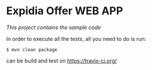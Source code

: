 Expidia Offer WEB APP
=========================================

*This project contains the sample code*

In order to execute all the tests, all you need to do is run:

    $ mvn clean package
    
can be build and test on https://travis-ci.org/ 
